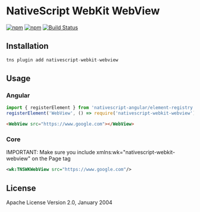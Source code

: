 # NativeScript WebKit WebView

[![npm](https://img.shields.io/npm/v/nativescript-webkit-webview.svg)](https://www.npmjs.com/package/nativescript-webkit-webview)
[![npm](https://img.shields.io/npm/dt/nativescript-webkit-webview.svg?label=npm%20downloads)](https://www.npmjs.com/package/nativescript-webkit-webview)
[![Build Status](https://travis-ci.org//triniwiz/nativescript-webkit-webview.svg?branch=master)](https://travis-ci.org/triniwiz/nativescript-webkit-webview)

## Installation


```javascript
tns plugin add nativescript-webkit-webview
```

## Usage
 

### Angular

```ts
import { registerElement } from 'nativescript-angular/element-registry';
registerElement('WebView', () => require('nativescript-webkit-webview').TNSWKWebView);
```

```html
<WebView src="https://www.google.com"></WebView>
```

### Core

IMPORTANT: Make sure you include xmlns:wk="nativescript-webkit-webview" on the Page tag

```xml
<wk:TNSWKWebView src="https://www.google.com"/>
```
    
## License

Apache License Version 2.0, January 2004
